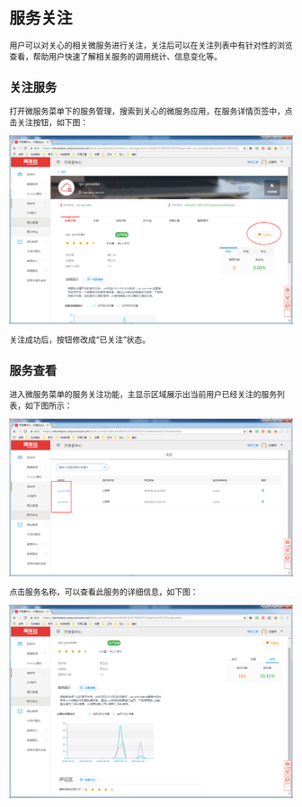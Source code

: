 # 服务关注

用户可以对关心的相关微服务进行关注，关注后可以在关注列表中有针对性的浏览查看，帮助用户快速了解相关服务的调用统计、信息变化等。

## 关注服务

打开微服务菜单下的服务管理，搜索到关心的微服务应用，在服务详情页签中，点击关注按钮，如下图：

![](images/guanzhu.png)

关注成功后，按钮修改成“已关注”状态。

## 服务查看

进入微服务菜单的服务关注功能，主显示区域展示出当前用户已经关注的服务列表，如下图所示：

![](images/guanzhulist.png)

点击服务名称，可以查看此服务的详细信息，如下图：

![](images/appinfo.png)
